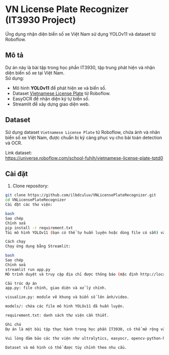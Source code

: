 # VN License Plate Recognizer (IT3930 Project)

Ứng dụng nhận diện biển số xe Việt Nam sử dụng YOLOv11 và dataset từ Roboflow.

## Mô tả

Dự án này là bài tập trong học phần IT3930, tập trung phát hiện và nhận diện biển số xe tại Việt Nam.  
Sử dụng:

- Mô hình **YOLOv11** để phát hiện xe và biển số.
- Dataset [Vietnamese License Plate](https://universe.roboflow.com/school-fuhih/vietnamese-license-plate-tptd0) từ Roboflow.
- EasyOCR để nhận diện ký tự biển số.
- Streamlit để xây dựng giao diện web.

## Dataset

Sử dụng dataset `Vietnamese License Plate` từ Roboflow, chứa ảnh và nhãn biển số xe Việt Nam, được chuẩn bị kỹ càng phục vụ cho bài toán detection và OCR.

Link dataset:  
https://universe.roboflow.com/school-fuhih/vietnamese-license-plate-tptd0

## Cài đặt

1. Clone repository:

```bash
git clone https://github.com/ilbdculuv/VNLicensePlateRecognizer.git
cd VNLicensePlateRecognizer
Cài đặt các thư viện:

bash
Sao chép
Chỉnh sửa
pip install -r requirement.txt
Tải mô hình YOLOv11 (bạn có thể tự huấn luyện hoặc dùng file có sẵn) và đặt vào thư mục models/

Cách chạy
Chạy ứng dụng bằng Streamlit:

bash
Sao chép
Chỉnh sửa
streamlit run app.py
Mở trình duyệt và truy cập địa chỉ được thông báo (mặc định http://localhost:8501) để sử dụng.

Cấu trúc dự án
app.py: file chính, giao diện và xử lý chính.

visualize.py: module vẽ khung và biển số lên ảnh/video.

models/: chứa các file mô hình YOLOv11 đã huấn luyện.

requirement.txt: danh sách thư viện cần thiết.

Ghi chú
Dự án là một bài tập thực hành trong học phần IT3930, có thể mở rộng và cải tiến thêm.

Vui lòng đảm bảo các thư viện như ultralytics, easyocr, opencv-python-headless, streamlit được cài đúng phiên bản trong requirement.txt.

Dataset và mô hình có thể được tùy chỉnh theo nhu cầu.
